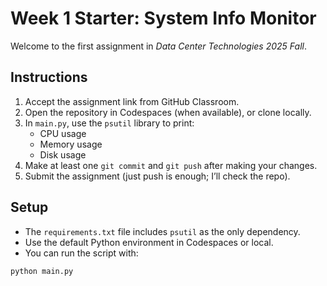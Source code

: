 # Week 1 Starter: System Info Monitor

Welcome to the first assignment in *Data Center Technologies 2025 Fall*.

## Instructions

1. Accept the assignment link from GitHub Classroom.
2. Open the repository in Codespaces (when available), or clone locally.
3. In `main.py`, use the `psutil` library to print:
   - CPU usage
   - Memory usage
   - Disk usage
4. Make at least one `git commit` and `git push` after making your changes.
5. Submit the assignment (just push is enough; I’ll check the repo).

## Setup

- The `requirements.txt` file includes `psutil` as the only dependency.
- Use the default Python environment in Codespaces or local.
- You can run the script with:

```bash
python main.py
